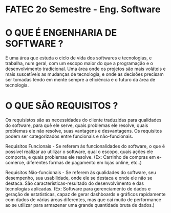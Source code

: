 # FATEC 2o Semestre - Eng. Software

# O QUE É ENGENHARIA DE SOFTWARE ?

É uma área que estuda o ciclo de vida dos softwares e tecnologias, e trabalha, num geral, com um escopo maior do que a programação e o desenvolvimento tradicional. Uma área onde os projetos são mais voláteis e mais suscetíveis as mudanças de tecnologia, e onde as decisões precisam ser tomadas tendo em mente sempre a eficiência e o futuro da área de tecnologia.


# O QUE SÃO REQUISITOS ?

Os requisistos são as necessidades do cliente traduzidas para qualidades do software, para quê ele serve, quais problemas ele resolve, quais problemas ele não resolve, suas vantagens e desvantagens. Os requisitos podem ser categorizados entre funcionais e não-funcionais.

Requisitos Funcionais - Se referem às funcionalidades do software, o que é possível realizar ao utilizar o software, qual o escopo, quais ações ele comporta, e quais problemas ele resolve. (Ex: Carrinho de compras em e-comerce, diferentes formas de pagamento em lojas online, etc..)

Requisitos Não-funcionais - Se referem às qualidades do software, seu desempenho, sua usabilidade, onde ele se destaca e onde ele não se destaca. São características-resultado do desenvolvimento e das tecnologias aplicadas. (Ex: Software para gerenciamento de dados e geração de estatísticas, capaz de gerar dashboards e gráficos rapidamente com dados de várias áreas diferentes, mas que cai muito de performance ao se utilizar para armazenar uma grande quantidade bruta de dados.)
